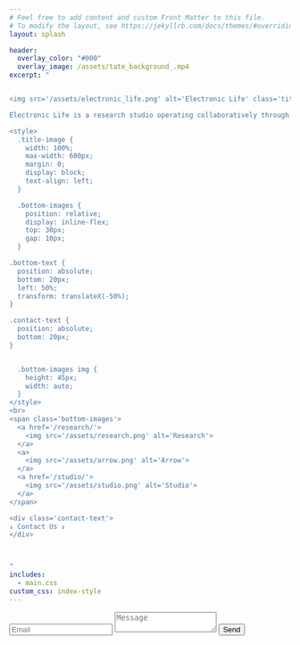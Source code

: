 ```yaml
---
# Feel free to add content and custom Front Matter to this file.
# To modify the layout, see https://jekyllrb.com/docs/themes/#overriding-theme-defaults
layout: splash

header:
  overlay_color: "#000"
  overlay_image: /assets/tate_background_.mp4
excerpt: "


<img src='/assets/electronic_life.png' alt='Electronic Life' class='title-image'>

Electronic Life is a research studio operating collaboratively through <strong>rigorous creativity</strong> to advance AI applications.

<style>
  .title-image {
    width: 100%;
    max-width: 600px;
    margin: 0;
    display: block;
    text-align: left;
  }

  .bottom-images {
    position: relative;
    display: inline-flex;
    top: 30px;
    gap: 10px;
  }

.bottom-text {
  position: absolute;
  bottom: 20px;
  left: 50%;
  transform: translateX(-50%);
}

.contact-text {
  position: absolute;
  bottom: 20px;
}


  .bottom-images img {
    height: 45px;
    width: auto;
  }
</style>
<br>
<span class='bottom-images'>
  <a href='/research/'>
    <img src='/assets/research.png' alt='Research'>
  </a>
  <a>
    <img src='/assets/arrow.png' alt='Arrow'>
  </a>
  <a href='/studio/'>
    <img src='/assets/studio.png' alt='Studio'>
  </a>
</span>

<div class='contact-text'>
↓ Contact Us ↓
</div>



"
includes:
  - main.css
custom_css: index-style
---
```


<form action="https://formspree.io/f/xwpepgqv" method="POST">
        <input type="email" name="email" placeholder="Email" required>
        <textarea name="message" placeholder="Message" required></textarea>
        <button type="submit">Send</button>
</form>

